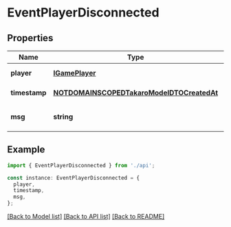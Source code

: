 # EventPlayerDisconnected

## Properties

| Name          | Type                                                                                    | Description | Notes                             |
| ------------- | --------------------------------------------------------------------------------------- | ----------- | --------------------------------- |
| **player**    | [**IGamePlayer**](IGamePlayer.md)                                                       |             | [default to undefined]            |
| **timestamp** | [**NOTDOMAINSCOPEDTakaroModelDTOCreatedAt**](NOTDOMAINSCOPEDTakaroModelDTOCreatedAt.md) |             | [default to undefined]            |
| **msg**       | **string**                                                                              |             | [optional] [default to undefined] |

## Example

```typescript
import { EventPlayerDisconnected } from './api';

const instance: EventPlayerDisconnected = {
  player,
  timestamp,
  msg,
};
```

[[Back to Model list]](../README.md#documentation-for-models) [[Back to API list]](../README.md#documentation-for-api-endpoints) [[Back to README]](../README.md)
